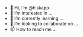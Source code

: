 - 👋 Hi, I’m @hiskapp
- 👀 I’m interested in ...
- 🌱 I’m currently learning ...
- 💞️ I’m looking to collaborate on ...
- 📫 How to reach me ...

<!---
hiskapp/hiskapp is a ✨ special ✨ repository because its `README.md` (this file) appears on your GitHub profile.
You can click the Preview link to take a look at your changes.
--->
